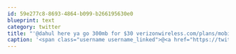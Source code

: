 ```yaml
---
id: 59e277c8-8693-4864-b099-b266195630e0
blueprint: text
category: twitter
title: "'@dahul here ya go 300mb for $30 verizonwireless.com/plans/mobile-b…"
caption: '<span class="username username_linked">@<a href="https://twitter.com/dahul" title="Darren Hull (dahul)">dahul</a></span> here ya go 300mb for $30 <a href="http://www.verizonwireless.com/plans/mobile-broadband.shtml" title="http://www.verizonwireless.com/plans/mobile-broadband.shtml" class="link link_untco">verizonwireless.com/plans/mobile-b…</a>'
---
```

